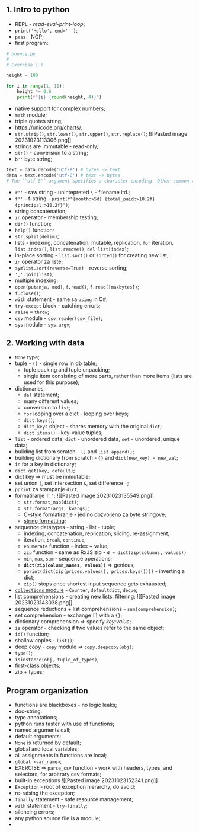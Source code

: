 ## 1. Intro to python

- REPL - _read-eval-print-loop_;
- `print('Hello', end=' ')`;
- `pass` - NOP;
- first program:
```python
# bounce.py
#
# Exercise 1.5

height = 100

for i in range(1, 11):
    height *= 0.6
    print(f"{i} {round(height, 4)}")

```
- native support for complex numbers;
- `math` module;
- triple quotes string;
- https://unicode.org/charts/;
- `str.strip()`, `str.lower()`, `str.upper()`, `str.replace()`;
  ![[Pasted image 20231023113306.png]]
- strings are immutable - read-only;
- `str()` - conversion to a string;
- `b''` byte string;
```python
text = data.decode('utf-8') # bytes -> text
data = text.encode('utf-8') # text -> bytes
# The `'utf-8'` argument specifies a character encoding. Other common values include `'ascii'` and `'latin1'`.
```
- `r''` - raw string - unintepreted `\` - filename itd.;
- `f''` - f-string - `print(f"{month:>5d} {total_paid:>10.2f} {principal:>10.2f}")`;
- string concatenation;
- `in` operator - membership testing;
- `dir()` function;
- `help()` function;
- `str.split(delim)`;
- lists - indexing, concatenation, mutable, replication, `for` iteration, `list.index()`, `list.remove()`, `del list[index]`;
- in-place sorting - `list.sort()` or `sorted()` for creating new list;
- `in` operator za liste;
- `symlist.sort(reverse=True)` - reverse sorting;
- `','.join(list)`;
- multiple indexing;
- `open(putanja, mod)`, `f.read()`, `f.read([maxbytes])`;
- `f.close()`;
- `with` statement - same sa `using` in C#;
- `try-except` block - catching errors;
- `raise` $\equiv$ `throw`;
- `csv` module - `csv.reader(csv_file)`;
- `sys` module - `sys.argv`;

## 2. Working with data

- `None` type;
- tuple - `()` - single row in db table;
	- tuple packing and tuple unpacking;
	- single item consisting of more parts, rather than more items (lists are used for this purpose);
- dictionaries;
	- `del` statement;
	- many different values;
	- conversion to `list`;
	- `for` looping over a dict - looping over keys;
	- `dict.keys()`;
	- `dict_keys` object - shares memory with the original `dict`;
	- `dict.items()` - key-value tuples;
- `list` - ordered data, `dict` - unordered data, `set` - unordered, unique data;
- buliding list from scratch - `[]` and `list.append()`;
- building dictionary from scratch - `{}` and `dict[new_key] = new_val`;
- `in` for a key in dictionary;
- `dict.get(key, default)`;
- dict key => must be immutable;
- set union `|`, set intersection `&`, set difference `-`;
- `pprint` za stampanje `dict`;
- formatiranje `f''`:
  ![[Pasted image 20231023135549.png]]
	- `str.format_map(dict)`;
	- `str.format(args, kwargs)`;
	- C-style formatiranje - jedino dozvoljeno za byte stringove;
	- [string formatting](https://docs.python.org/3/library/string.html#format-specification-mini-language);
- sequence datatypes - string - list - tuple;
	- indexing, concatenation, replication, slicing, re-assignment;
	- iteration, `break`, `continue`;
	- `enumerate` function - index + value;
	- `zip` function - same as RxJS zip - `d = dict(zip(columns, values))`
	- `min`, `max`, `sum` - sequence operations;
	- **`dict(zip(column_names, values))`** => genious;
	- `pprint(dict(zip(prices.values(), prices.keys())))` - inverting a dict;
	- `zip()` stops once shortest input sequence gets exhausted;
- [`collections` module](https://docs.python.org/3/library/collections.html) - `Counter`, `defaultdict`, `deque`;
- list comprehensions - creating new lists, filtering;
  ![[Pasted image 20231023143038.png]]
- sequence reductions + list comprehensions - `sum(comprehension)`;
- set comprehension - exchange `[]` with a `{}`;
- dictionary comprehension => specify _key:value_;
- `is` operator - checking if two values refer to the same object;
- `id()` function;
- shallow copies - `list()`;
- deep copy - `copy` module => `copy.deepcopy(obj)`;
- `type()`;
- `isinstance(obj, tuple_of_types)`;
- first-class objects;
- zip + types;

## Program organization

- functions are blackboxes - no logic leaks;
- doc-string;
- type annotations;
- python runs faster with use of functions;
- named arguments call;
- default arguments;
- `None` is returned by default;
- global and local variables;
- all assignments in functions are local;
- `global <var_name>`;
- EXERCISE => `parse_csv` function - work with headers, types, and selectors, for arbitrary csv formats;
- built-in exceptions
  ![[Pasted image 20231023152341.png]]
- `Exception`  - root of exception hierarchy, do avoid;
- re-raising the exception;
- `finally` statement - safe resource management;
- `with` statement - `try-finally`;
- silencing errors;
- any python source file is a module;
- 